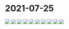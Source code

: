 # 2021-07-25

<page-tags text="发布于：2021-07-25"></page-tags>


<image-container>
  <img preview="0" src="http://wangleant.com/turtle-source/IMG_20210725_120615.jpg"/>
</image-container>
<image-container>
  <img preview="0" src="http://wangleant.com/turtle-source/IMG_20210725_120928.jpg"/>
</image-container>
<image-container>
  <img preview="0" src="http://wangleant.com/turtle-source/IMG_20210725_122158.jpg"/>
</image-container>
<image-container>
  <img preview="0" src="http://wangleant.com/turtle-source/IMG_20210725_122622.jpg"/>
</image-container>
<image-container>
  <img preview="0" src="http://wangleant.com/turtle-source/IMG_20210725_164741.jpg"/>
</image-container>
<image-container>
  <img preview="0" src="http://wangleant.com/turtle-source/IMG_20210725_164742.jpg"/>
</image-container>
<image-container>
  <img preview="0" src="http://wangleant.com/turtle-source/IMG_20210725_164804.jpg"/>
</image-container>
<image-container>
  <img preview="0" src="http://wangleant.com/turtle-source/IMG_20210725_164845.jpg"/>
</image-container>
<image-container>
  <img preview="0" src="http://wangleant.com/turtle-source/IMG_20210725_165104.jpg"/>
</image-container>
<image-container>
  <img preview="0" src="http://wangleant.com/turtle-source/IMG_20210725_170008.jpg"/>
</image-container>
<video-container>
  <source src="http://wangleant.com/turtle-source/VID_20210725_103259.mp4"/>
</video-container>
<video-container>
  <source src="http://wangleant.com/turtle-source/VID_20210725_122641.mp4"/>
</video-container>